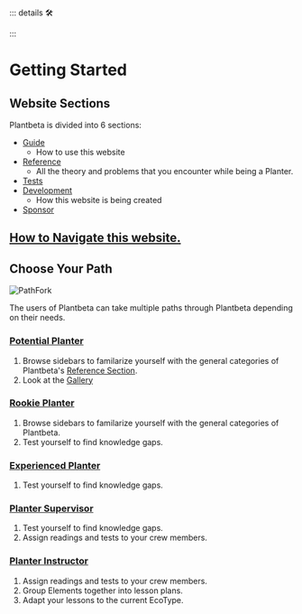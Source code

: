 ::: details 🛠



:::

# Getting Started

## Website Sections

Plantbeta is divided into 6 sections:

- [Guide]()
    - How to use this website
- [Reference]()
    - All the theory and problems that you encounter while being a Planter.
- [Tests]()
- [Development]()
    - How this website is being created
- [Sponsor]()




## [How to Navigate this website.](/guide/How/Navigation)



## Choose Your Path

![PathFork](/PathFork.jpg)

The users of Plantbeta can take multiple paths through Plantbeta depending on their needs.

### [Potential Planter](/guide/Who/PotentialPlanter)

1. Browse sidebars to familarize yourself with the general categories of Plantbeta's [Reference Section](/reference/ReferenceOverview).
2. Look at the [Gallery](/reference/gallery/Overview)

### [Rookie Planter](/guide/Who/RookiePlanter)

1. Browse sidebars to familarize yourself with the general categories of Plantbeta. 
2. Test yourself to find knowledge gaps.

### [Experienced Planter](/guide/Who/ExperiencedPlanter)

1. Test yourself to find knowledge gaps.

### [Planter Supervisor](/guide/Who/PlanterSupervisor)

1. Test yourself to find knowledge gaps.
2. Assign readings and tests to your crew members.


### [Planter Instructor](/guide/Who/PlanterInstructor)

1. Assign readings and tests to your crew members.
2. Group Elements together into lesson plans.
3. Adapt your lessons to the current EcoType. 






